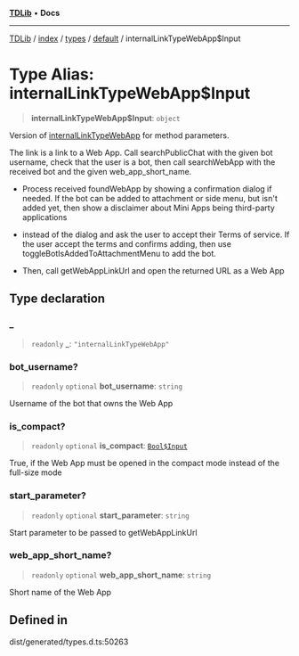 [**TDLib**](../../../../../../README.md) • **Docs**

***

[TDLib](../../../../../../modules.md) / [index](../../../../../README.md) / [types](../../../README.md) / [default](../README.md) / internalLinkTypeWebApp$Input

# Type Alias: internalLinkTypeWebApp$Input

> **internalLinkTypeWebApp$Input**: `object`

Version of [internalLinkTypeWebApp](internalLinkTypeWebApp.md) for method parameters.

The link is a link to a Web App. Call searchPublicChat with the given bot username, check that the user is a bot, then call searchWebApp with the received bot and the given web_app_short_name.

- Process received foundWebApp by showing a confirmation dialog if needed. If the bot can be added to attachment or side menu, but isn't added yet, then show a disclaimer about Mini Apps being third-party applications

- instead of the dialog and ask the user to accept their Terms of service. If the user accept the terms and confirms adding, then use toggleBotIsAddedToAttachmentMenu to add the bot.

- Then, call getWebAppLinkUrl and open the returned URL as a Web App

## Type declaration

### \_

> `readonly` **\_**: `"internalLinkTypeWebApp"`

### bot\_username?

> `readonly` `optional` **bot\_username**: `string`

Username of the bot that owns the Web App

### is\_compact?

> `readonly` `optional` **is\_compact**: [`Bool$Input`](Bool$Input.md)

True, if the Web App must be opened in the compact mode instead of the full-size mode

### start\_parameter?

> `readonly` `optional` **start\_parameter**: `string`

Start parameter to be passed to getWebAppLinkUrl

### web\_app\_short\_name?

> `readonly` `optional` **web\_app\_short\_name**: `string`

Short name of the Web App

## Defined in

dist/generated/types.d.ts:50263
